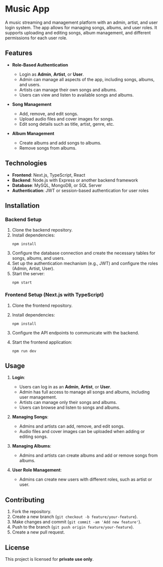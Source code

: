 
# Music App

A music streaming and management platform with an admin, artist, and user login system. The app allows for managing songs, albums, and user roles. It supports uploading and editing songs, album management, and different permissions for each user role.

## Features

- **Role-Based Authentication**
  - Login as **Admin**, **Artist**, or **User**.
  - Admin can manage all aspects of the app, including songs, albums, and users.
  - Artists can manage their own songs and albums.
  - Users can view and listen to available songs and albums.
  
- **Song Management**
  - Add, remove, and edit songs.
  - Upload audio files and cover images for songs.
  - Edit song details such as title, artist, genre, etc.

- **Album Management**
  - Create albums and add songs to albums.
  - Remove songs from albums.
  
## Technologies

- **Frontend**: Next.js, TypeScript, React
- **Backend**: Node.js with Express or another backend framework
- **Database**: MySQL, MongoDB, or SQL Server
- **Authentication**: JWT or session-based authentication for user roles

## Installation

### Backend Setup
1. Clone the backend repository.
2. Install dependencies:
   ```
   npm install
   ```
3. Configure the database connection and create the necessary tables for songs, albums, and users.
4. Set up the authentication mechanism (e.g., JWT) and configure the roles (Admin, Artist, User).
5. Start the server:
   ```
   npm start
   ```

### Frontend Setup (Next.js with TypeScript)
1. Clone the frontend repository.
2. Install dependencies:
   ```
   npm install
   ```
   
3. Configure the API endpoints to communicate with the backend.
4. Start the frontend application:
   ```
   npm run dev
   ```

## Usage

1. **Login**:
   - Users can log in as an **Admin**, **Artist**, or **User**.
   - Admin has full access to manage all songs and albums, including user management.
   - Artists can manage only their songs and albums.
   - Users can browse and listen to songs and albums.

2. **Managing Songs**:
   - Admins and artists can add, remove, and edit songs.
   - Audio files and cover images can be uploaded when adding or editing songs.

3. **Managing Albums**:
   - Admins and artists can create albums and add or remove songs from albums.

4. **User Role Management**:
   - Admins can create new users with different roles, such as artist or user.

## Contributing

1. Fork the repository.
2. Create a new branch (`git checkout -b feature/your-feature`).
3. Make changes and commit (`git commit -am 'Add new feature'`).
4. Push to the branch (`git push origin feature/your-feature`).
5. Create a new pull request.

## License

This project is licensed for **private use only**.
